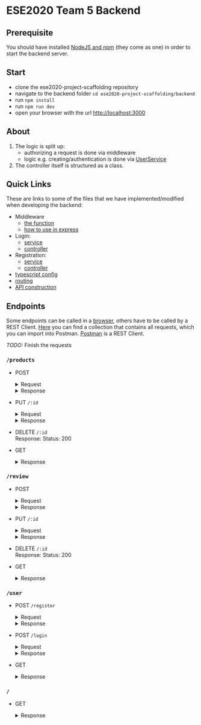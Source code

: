 # ESE2020 Team 5 Backend

## Prerequisite
You should have installed [NodeJS and npm](https://nodejs.org/en/download/) (they come as one) in order to start the backend server.

## Start
- clone the ese2020-project-scaffolding repository
- navigate to the backend folder `cd ese2020-project-scaffolding/backend`
- run `npm install`
- run `npm run dev`
- open your browser with the url [http://localhost:3000](http://localhost:3000/)

## About

1. The logic is split up:
	- authorizing a request is done via middleware
	- logic e.g. creating/authentication is done via [UserService](./src/services/user.service.ts)
2. The controller itself is structured as a class.


## Quick Links
These are links to some of the files that we have implemented/modified when developing the backend:

- Middleware
	- [the function](./src/middlewares/checkAuth.ts)
	- [how to use in express](./src/controllers/secured.controller.ts)
- Login: 
	- [service](./src/services/user.service.ts)
	- [controller](./src/controllers/user.controller.ts)
- Registration:
	- [service](./src/services/user.service.ts)
	- [controller](./src/controllers/user.controller.ts)
- [typescript config](./src/tsconfig.json)
- [routing](./src/controllers)
- [API construction](./src/server.ts)

## Endpoints
Some endpoints can be called in a [browser](http://localhost:3000), others have to be called by a REST Client. [Here](./postman_collection) you can find a collection that contains all requests, which you can import into Postman. [Postman](https://www.postman.com/) is a REST Client.

*TODO:* Finish the requests

### `/products`
- POST

	<details>
		<summary>Request</summary>

	```json
		{
      "title": "string",
      "type": "number",
      "description": "string",
      "location": "string",
      "sellOrLend": "number",
      "price": "number",
      "priceKind": "number",
      "status": "number",
      "deliverable": "number",
      "approved": "number",
      "userId": "number"
		}
	```

	</details>


	<details>
		<summary>Response</summary>

		Code: 200
		Body:

	```json
	{
		"productId": "number",
    "title": "string",
    "type": "number",
    "description": "string",
    "location": "string",
    "sellOrLend": "number",
    "price": "number",
    "priceKind": "number",
    "status": "number",
    "deliverable": "number",
    "approved": "number",
    "userId": "number"
	}
	```
</details>

- PUT `/:id`

	<details>
		<summary>Request</summary>

	```json
		{
      "title": "string",
      "type": "number",
      "description": "string",
      "location": "string",
      "sellOrLend": "number",
      "price": "number",
      "priceKind": "number",
      "status": "number",
      "deliverable": "number",
		}
	```

	</details>


	<details>
		<summary>Response</summary>

		Code: 200
		Body:

	```json
	{
		"productId": "number",
    "title": "string",
    "type": "number",
    "description": "string",
    "location": "string",
    "sellOrLend": "number",
    "price": "number",
    "priceKind": "number",
    "status": "number",
    "deliverable": "number",
    "approved": "number",
    "userId": "number"
	}
	```
</details>

- DELETE `/:id`<br/>
	Response: Status: 200

- GET
	<details>
		<summary>Response</summary>

		Code: 200
		Body:
	```json
	{
		"productId": "number",
    "title": "string",
    "type": "number",
    "description": "string",
    "location": "string",
    "sellOrLend": "number",
    "price": "number",
    "priceKind": "number",
    "status": "number",
    "deliverable": "number",
    "approved": "number",
    "userId": "number",
    "reviews": "Review[]"
	}
	```
	</details>

### `/review`
- POST
	<details>
		<summary>Request</summary>

		Code: 200
		Body:
	```json
	{
    "review": "string",
    "productId": "number"
	}

	```
	</details>

	<details>
		<summary>Response</summary>

		Code: 200
		Body:
	```json
	{
		"reviewId": "number",
    "review": "string",
    "productId": "number",
    "userId": "number"
	}

	```
	</details>

- PUT `/:id`
	<details>
		<summary>Request</summary>

		Code: 200
		Body:
	```json
	{
    "review": "string",
	}

	```
	</details>
	<details>
		<summary>Response</summary>

		Code: 200
		Body:
	```json
	{
		"reviewId": "number",
    "review": "string",
    "productId": "number",
    "userId": "number"
	}

	```
	</details>

- DELETE `/:id`<br>
	Response: Status: 200

- GET
	<details>
		<summary>Response</summary>

		Code: 200
		Body:
	```json
	{
		"todoListId": "number",
		"name":"string",
		"todoItems":"TodoItem[]"
	}
	```
	</details>

### `/user`
- POST `/register`
	<details>
		<summary>Request</summary>

		Code: 200
		Body:
	```json
	{
    "userName": "string",
    "password": "string",
    "email":"string",
    "lastName":"string",
    "firstName":"string",
    "isAdmin": "number"
	}

	```
	</details>
	<details>
		<summary>Response</summary>

		Code: 200
		Body:
	```json
	{
		"userId": "number",
		"userName":"string",
		"password":"string(hashed)"
    "email":"string",
    "lastName":"string",
    "firstName":"string",
    "isAdmin": "number"
	}

	```
	</details>

- POST `/login`
	<details>
		<summary>Request</summary>

		Code: 200
		Body:
	```json
	{
		"userNameOrEmail":"string",
		"password":"string"
	}

	```
	</details>
	<details>
		<summary>Response</summary>

		Code: 200 || 403
		Body:
	```json
	{
		"user": {
			"userId":"string",
			"userName":"string",
			"password":"stirng(hashed)"
      "email":"string",
      "lastName":"string",
      "firstName":"string",
      "isAdmin": "number"
		},
		"token":"string"
	}

	```
	</details>

- GET
	<details>
		<summary>Response</summary>

		Code: 200
		Body:
	```json
	[
		{
			"userId":"string",
			"userName":"string",
			"password":"stirng(hashed)"
      "email":"string",
      "lastName":"string",
      "firstName":"string",
      "isAdmin": "number"
		},
		{
			"userId":"string",
			"userName":"string",
			"password":"stirng(hashed)"
      "email":"string",
      "lastName":"string",
      "firstName":"string",
      "isAdmin": "number"
		},
		...
	]

	```
	</details>

### `/`
- GET
	<details>
		<summary>Response</summary>

		Code: 200
		Body:
	```text
	<h1>Welcome to the ESE-2020 Course</h1><span style=\"font-size:100px;\">&#127881;</span>
	```
	</details>
